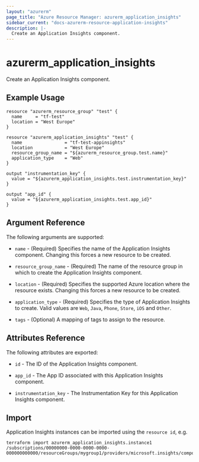 ```yaml
---
layout: "azurerm"
page_title: "Azure Resource Manager: azurerm_application_insights"
sidebar_current: "docs-azurerm-resource-application-insights"
description: |-
  Create an Application Insights component.
---
```


# azurerm_application_insights

Create an Application Insights component.

## Example Usage

```hcl
resource "azurerm_resource_group" "test" {
  name     = "tf-test"
  location = "West Europe"
}

resource "azurerm_application_insights" "test" {
  name                = "tf-test-appinsights"
  location            = "West Europe"
  resource_group_name = "${azurerm_resource_group.test.name}"
  application_type    = "Web"
}

output "instrumentation_key" {
  value = "${azurerm_application_insights.test.instrumentation_key}"
}

output "app_id" {
  value = "${azurerm_application_insights.test.app_id}"
}
```

## Argument Reference

The following arguments are supported:

* `name` - (Required) Specifies the name of the Application Insights component. Changing this forces a
    new resource to be created.

* `resource_group_name` - (Required) The name of the resource group in which to
    create the Application Insights component.

* `location` - (Required) Specifies the supported Azure location where the resource exists. Changing this forces a new resource to be created.

* `application_type` - (Required) Specifies the type of Application Insights to create. Valid values are `Web`, `Java`, `Phone`, `Store`, `iOS` and `Other`.

* `tags` - (Optional) A mapping of tags to assign to the resource.

## Attributes Reference

The following attributes are exported:

* `id` - The ID of the Application Insights component.

* `app_id` - The App ID associated with this Application Insights component.

* `instrumentation_key` - The Instrumentation Key for this Application Insights component.


## Import

Application Insights instances can be imported using the `resource id`, e.g.

```shell
terraform import azurerm_application_insights.instance1 /subscriptions/00000000-0000-0000-0000-000000000000/resourceGroups/mygroup1/providers/microsoft.insights/components/instance1
```
